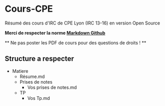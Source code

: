 # Cours-CPE
Résumé des cours d'IRC de CPE Lyon (IRC 13-16) en version Open Source

**Merci de respecter la norme [Markdown Github](https://github.com/adam-p/markdown-here/wiki/Markdown-Cheatsheet)**

** Ne pas poster les PDF de cours pour des questions de droits ! **

## Structure a respecter
* Matiere
  - Résume.md
  - Prises de notes
    - Vos prises de notes.md
  - TP
    - Vos Tp.md
  
